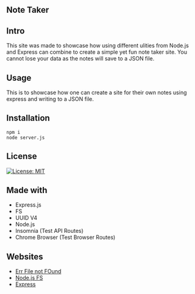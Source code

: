 ## Note Taker

## Intro
This site was made to showcase how using different ulities from Node.js and Express can combine to create a simple yet fun note taker site. You cannot lose your data as the notes will save to a JSON file. 

## Usage
This is to showcase how one can create a site for their own notes using express and writing to a JSON file. 

## Installation
```
npm i
node server.js
```
## License
[![License: MIT](https://img.shields.io/badge/License-MIT-yellow.svg)](https://opensource.org/licenses/MIT)


## Made with
- Express.js
- FS
- UUID V4
- Node.js
- Insomnia (Test API Routes)
- Chrome Browser (Test Browser Routes)

## Websites
- [Err File not FOund](https://developer.mozilla.org/en-US/docs/Web/HTTP/Headers/Referrer-Policy)
- [Node.js FS](https://nodejs.dev/learn/the-nodejs-fs-module)
- [Express](https://expressjs.com/en/api.html)

